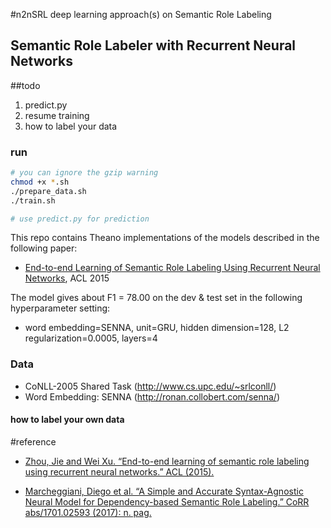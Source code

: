 #n2nSRL
deep learning approach(s) on Semantic Role Labeling 

## Semantic Role Labeler with Recurrent Neural Networks

##todo
1. predict.py
2. resume training
3. how to label your data
### run
```bash
# you can ignore the gzip warning
chmod +x *.sh
./prepare_data.sh
./train.sh

# use predict.py for prediction

```

This repo contains Theano implementations of the models described in the following paper:
- [End-to-end Learning of Semantic Role Labeling Using Recurrent Neural Networks](http://www.aclweb.org/anthology/P15-1109), ACL 2015

The model gives about F1 = 78.00 on the dev & test set in the following hyperparameter setting:
- word embedding=SENNA, unit=GRU, hidden dimension=128, L2 regularization=0.0005, layers=4

### Data
- CoNLL-2005 Shared Task (http://www.cs.upc.edu/~srlconll/)
- Word Embedding: SENNA (http://ronan.collobert.com/senna/)

#### how to label your own data


#reference
- [Zhou, Jie and Wei Xu. “End-to-end learning of semantic role labeling using recurrent neural networks.” ACL (2015).](https://arxiv.org/pdf/1701.02593.pdf)

- [Marcheggiani, Diego et al. “A Simple and Accurate Syntax-Agnostic Neural Model for Dependency-based Semantic Role Labeling.” CoRR abs/1701.02593 (2017): n. pag.](https://arxiv.org/pdf/1701.02593.pdf)

